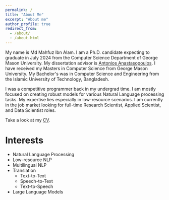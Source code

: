 ```yaml
---
permalink: /
title: "About Me"
excerpt: "About me"
author_profile: true
redirect_from: 
  - /about/
  - /about.html
---
```


My name is Md Mahfuz Ibn Alam. I am a Ph.D. candidate expecting to graduate in July 2024 from the Computer Science Department of George Mason University. My dissertation advisor is [Antonios Anastasopoulos](https://cs.gmu.edu/~antonis/author/antonios-anastasopoulos/). I have received my Masters in Computer Science from George Mason University. My Bachelor's was in Computer Science and Engineering from the Islamic University of Technology, Bangladesh.

I was a competitive programmer back in my undergrad time. I am mostly focused on creating robust models for various Natural Language processing tasks. My expertise lies especially in low-resource scenarios. I am currently in the job market looking for full-time Research Scientist, Applied Scientist, and Data Scientist roles. 

Take a look at my [CV](https://black-tori-75.tiiny.site).


Interests
======
* Natural Language Processing
* Low-resource NLP
* Multilingual NLP
* Translation
  * Text-to-Text
  * Speech-to-Text
  * Text-to-Speech
* Large Language Models
